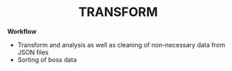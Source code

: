 <div align="center">
  <h1>TRANSFORM</h1>
</div>


**Workflow**
- Transform and analysis as well as cleaning of non-necessary data from JSON files
- Sorting of boss data